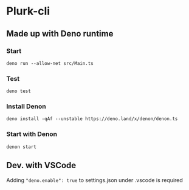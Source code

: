# Plurk-cli

## Made up with Deno runtime

### Start

```
deno run --allow-net src/Main.ts
```

### Test

```
deno test
```

### Install Denon

```
deno install -qAf --unstable https://deno.land/x/denon/denon.ts

```

### Start with Denon

```
denon start
```

## Dev. with VSCode

Adding `"deno.enable": true` to settings.json under .vscode is required
